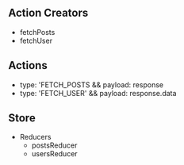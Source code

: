 
## Action Creators
- fetchPosts
- fetchUser

## Actions
- type: 'FETCH_POSTS && payload: response
- type: 'FETCH_USER' && payload: response.data

## Store
- Reducers
    - postsReducer
    - usersReducer